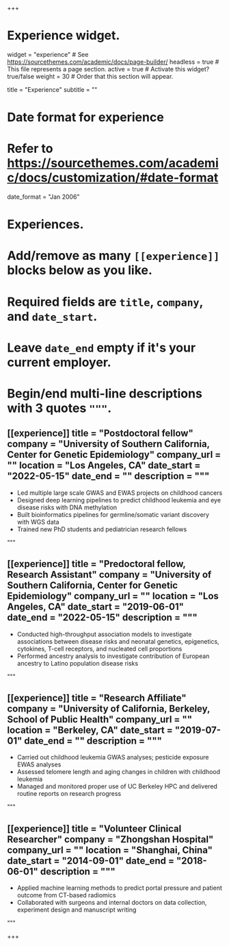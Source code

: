 +++
# Experience widget.
widget = "experience"  # See https://sourcethemes.com/academic/docs/page-builder/
headless = true  # This file represents a page section.
active = true  # Activate this widget? true/false
weight = 30  # Order that this section will appear.

title = "Experience"
subtitle = ""

# Date format for experience
#   Refer to https://sourcethemes.com/academic/docs/customization/#date-format
date_format = "Jan 2006"

# Experiences.
#   Add/remove as many `[[experience]]` blocks below as you like.
#   Required fields are `title`, `company`, and `date_start`.
#   Leave `date_end` empty if it's your current employer.
#   Begin/end multi-line descriptions with 3 quotes `"""`.

[[experience]]
  title = "Postdoctoral fellow"
  company = "University of Southern California, Center for Genetic Epidemiology"
  company_url = ""
  location = "Los Angeles, CA"
  date_start = "2022-05-15"
  date_end = ""
  description = """
  ---

  * Led multiple large scale GWAS and EWAS projects on childhood cancers
  * Designed deep learning pipelines to predict childhood leukemia and eye disease risks with DNA methylation
  * Built bioinformatics pipelines for germline/somatic variant discovery with WGS data
  * Trained new PhD students and pediatrician research fellows                                                                                                                                                                              

  """

[[experience]]
  title = "Predoctoral fellow, Research Assistant"
  company = "University of Southern California, Center for Genetic Epidemiology"
  company_url = ""
  location = "Los Angeles, CA"
  date_start = "2019-06-01"
  date_end = "2022-05-15"
  description = """
  ---
  
  * Conducted high-throughput association models to investigate associations between disease risks and neonatal genetics, epigenetics, cytokines, T-cell receptors, and nucleated cell proportions
  * Performed ancestry analysis to investigate contribution of European ancestry to Latino population disease risks

  """

[[experience]]
  title = "Research Affiliate"
  company = "University of California, Berkeley, School of Public Health"
  company_url = ""
  location = "Berkeley, CA"
  date_start = "2019-07-01"
  date_end = ""
  description = """
  ---
  
  * Carried out childhood leukemia GWAS analyses; pesticide exposure EWAS analyses 
  * Assessed telomere length and aging changes in children with childhood leukemia
  * Managed and monitored proper use of UC Berkeley HPC and delivered routine reports on research progress 

  """

[[experience]]
  title = "Volunteer Clinical Researcher"
  company = "Zhongshan Hospital"
  company_url = ""
  location = "Shanghai, China"
  date_start = "2014-09-01"
  date_end = "2018-06-01"
  description = """
  ---
  
  * Applied machine learning methods to predict portal pressure and patient outcome from CT-based radiomics
  * Collaborated with surgeons and internal doctors on data collection, experiment design and manuscript writing 

  """

+++

